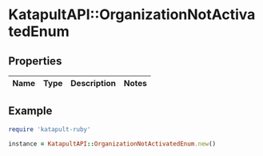 # KatapultAPI::OrganizationNotActivatedEnum

## Properties

| Name | Type | Description | Notes |
| ---- | ---- | ----------- | ----- |

## Example

```ruby
require 'katapult-ruby'

instance = KatapultAPI::OrganizationNotActivatedEnum.new()
```

